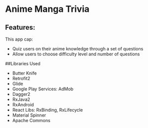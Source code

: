 # Anime Manga Trivia

## Features:
This app cap:
* Quiz users on their anime knowledge through a set of questions
* Allow users to choose difficulty level and number of questions 

##Libraries Used
* Butter Knife
* Retrofit2
* Glide
* Google Play Services: AdMob
* Dagger2
* RxJava2
* RxAndroid
* React Libs: RxBinding, RxLifecycle
* Material Spinner
* Apache Commons
